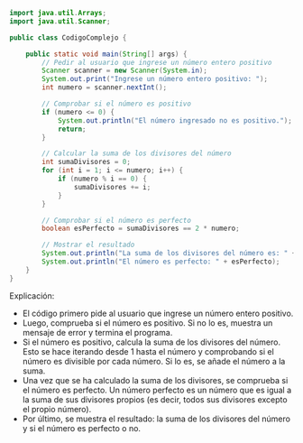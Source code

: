 ```java
import java.util.Arrays;
import java.util.Scanner;

public class CodigoComplejo {

    public static void main(String[] args) {
        // Pedir al usuario que ingrese un número entero positivo
        Scanner scanner = new Scanner(System.in);
        System.out.print("Ingrese un número entero positivo: ");
        int numero = scanner.nextInt();

        // Comprobar si el número es positivo
        if (numero <= 0) {
            System.out.println("El número ingresado no es positivo.");
            return;
        }

        // Calcular la suma de los divisores del número
        int sumaDivisores = 0;
        for (int i = 1; i <= numero; i++) {
            if (numero % i == 0) {
                sumaDivisores += i;
            }
        }

        // Comprobar si el número es perfecto
        boolean esPerfecto = sumaDivisores == 2 * numero;

        // Mostrar el resultado
        System.out.println("La suma de los divisores del número es: " + sumaDivisores);
        System.out.println("El número es perfecto: " + esPerfecto);
    }
}
```

Explicación:

* El código primero pide al usuario que ingrese un número entero positivo.
* Luego, comprueba si el número es positivo. Si no lo es, muestra un mensaje de error y termina el programa.
* Si el número es positivo, calcula la suma de los divisores del número. Esto se hace iterando desde 1 hasta el número y comprobando si el número es divisible por cada número. Si lo es, se añade el número a la suma.
* Una vez que se ha calculado la suma de los divisores, se comprueba si el número es perfecto. Un número perfecto es un número que es igual a la suma de sus divisores propios (es decir, todos sus divisores excepto el propio número).
* Por último, se muestra el resultado: la suma de los divisores del número y si el número es perfecto o no.